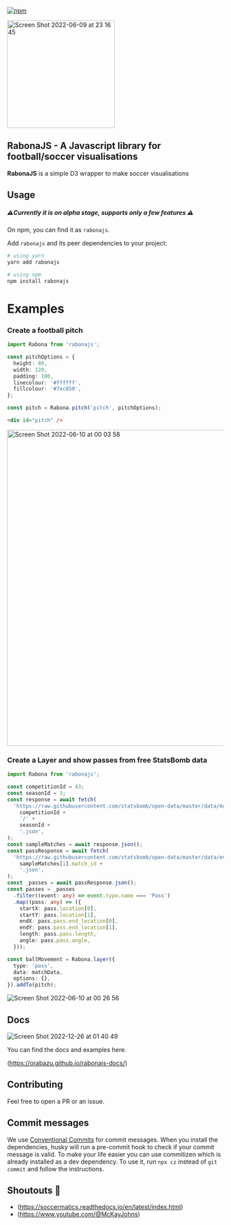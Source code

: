 [![npm](https://img.shields.io/npm/v/rabonajs)](https://www.npmjs.com/package/rabonajs)

<img width="250" alt="Screen Shot 2022-06-09 at 23 16 45" src="https://user-images.githubusercontent.com/812622/172951243-7b294967-7326-40dc-8f8d-cf194cca5510.png">

## RabonaJS - A Javascript library for football/soccer visualisations

**RabonaJS** is a simple D3 wrapper to make soccer visualisations

## Usage

##### ⚠️Currently it is on alpha stage, supports only a few features ⚠️

On npm, you can find it as `rabonajs`.

Add `rabonajs` and its peer dependencies to your project:

```bash
# using yarn
yarn add rabonajs

# using npm
npm install rabonajs
```

# Examples

### Create a football pitch

```typescript
import Rabona from 'rabonajs';

const pitchOptions = {
  height: 80,
  width: 120,
  padding: 100,
  linecolour: '#ffffff',
  fillcolour: '#7ec850',
};

const pitch = Rabona.pitch('pitch', pitchOptions);
```

```html
<div id="pitch" />
```

<img width="734" alt="Screen Shot 2022-06-10 at 00 03 58" src="https://user-images.githubusercontent.com/812622/172945125-be67346f-561a-4c0e-b467-ca638b3b4ae7.png">

### Create a Layer and show passes from free StatsBomb data

```typescript
import Rabona from 'rabonajs';

const competitionId = 43;
const seasonId = 3;
const response = await fetch(
  'https://raw.githubusercontent.com/statsbomb/open-data/master/data/matches/' +
    competitionId +
    '/' +
    seasonId +
    '.json',
);
const sampleMatches = await response.json();
const passResponse = await fetch(
  'https://raw.githubusercontent.com/statsbomb/open-data/master/data/events/' +
    sampleMatches[1].match_id +
    '.json',
);
const _passes = await passResponse.json();
const passes = _passes
  .filter((event: any) => event.type.name === 'Pass')
  .map((pass: any) => ({
    startX: pass.location[0],
    startY: pass.location[1],
    endX: pass.pass.end_location[0],
    endY: pass.pass.end_location[1],
    length: pass.pass.length,
    angle: pass.pass.angle,
  }));

const ballMovement = Rabona.layer({
  type: 'pass',
  data: matchData,
  options: {},
}).addTo(pitch);
```

![Screen Shot 2022-06-10 at 00 26 56](https://user-images.githubusercontent.com/812622/172948262-225d96d9-5006-4872-9b22-ebfb9ba7d9b5.png)

## Docs

![Screen Shot 2022-12-26 at 01 40 49](https://user-images.githubusercontent.com/812622/209483853-c1382e85-4edf-42df-9640-a7ae60d82e43.png)

You can find the docs and examples here.

(https://orabazu.github.io/rabonajs-docs/)

## Contributing

Feel free to open a PR or an issue.

## Commit messages

We use [Conventional Commits](https://www.conventionalcommits.org/en/v1.0.0/) for commit messages.
When you install the dependencies, husky will run a pre-commit hook to check if your commit message is valid.
To make your life easier you can use commitizen which is already installed as a dev dependency.
To use it, run `npx cz` instead of `git commit` and follow the instructions.

## Shoutouts 🙏

- (https://soccermatics.readthedocs.io/en/latest/index.html)
- (https://www.youtube.com/@McKayJohns)
